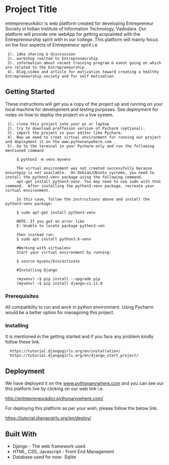 # Project Title

entrepreneurAdicr is web platform created for developing Entrepreneur Society in Indian Institute of Information Technology, Vadodara.
Our platform will provide one webApp for getting acquainted with the Entrepreneurship spirit with in our college. This platform will mainly 
focus on the four aspects of Entrepreneur spirit i.e 

     1). idea sharing & disccussion 
     2). workshop realted to Entrepreneurship
     3). information about recent training program & event going on which are related to the Entrepreneurship
     4). Blog,video and article for motivation toward creating a healthy Entrepreneurship society and for self motivation
     
## Getting Started

These instructions will get you a copy of the project up and running on your local machine for development and testing purposes. See deployment for notes on how to deploy the project on a live system.
     
     1). clone this project into your pc or laptop
     2). try to download proffesion version of Pycharm (optional).
     3). import the project in your editor like Pycharm.
     4). Now we need to creat virtual environment for running our project and deployment it on the www.pythonanywhere.com .
     5). Go to the terminal in your Pycharm only and run the following mentioned command
         
         $ python3 -m venv myvenv
         
         The virtual environment was not created successfully because ensurepip is not available.  On Debian/Ubuntu systems, you need to install the python3-venv package using the following command.
         apt-get install python3-venv. You may need to use sudo with that command.  After installing the python3-venv package, recreate your virtual environment.
         
         In this case, follow the instructions above and install the python3-venv package:
         
         $ sudo apt-get install python3-venv
         
         NOTE: If you get an error like
         E: Unable to locate package python3-ven
         
         then instead run:
         $ sudo apt install python3.6-venv
         
         #Working with virtualenv
         Start your virtual environment by running:
         
         $ source myvenv/bin/activate
         
         #Installing Django
         
         (myvenv) ~$ pip install --upgrade pip
         (myvenv) ~$ pip install django~=1.11.0
         



         

### Prerequisites

All compatibilty to run and work in python environment. Using Pycharm would be a better option for managining this project.

### Installing

It is mentioned in the getting started and if you face any problem kindly follow these link.

      https://tutorial.djangogirls.org/en/installation/
      https://tutorial.djangogirls.org/en/django_start_project/

## Deployment

We have deployed it on the www.pythonanywhere.com and you can see our this platform live by clicking on our web link i.e.

http://entrepreneuradicr.pythonanywhere.com/

For deploying this platform as per your wish, please follow the below link.

https://tutorial.djangogirls.org/en/deploy/


## Built With

* Django - The web framework used
* HTML, CSS, Javascript - Front End Management
* Database used for now- Sqlite





